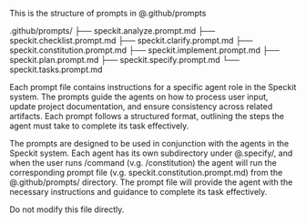 This is the structure of prompts in @.github/prompts

.github/prompts/
├── speckit.analyze.prompt.md
├── speckit.checklist.prompt.md
├── speckit.clarify.prompt.md
├── speckit.constitution.prompt.md
├── speckit.implement.prompt.md
├── speckit.plan.prompt.md
├── speckit.specify.prompt.md
└── speckit.tasks.prompt.md

Each prompt file contains instructions for a specific agent role in the Speckit system. The prompts guide the agents on how to process user input, update project documentation, and ensure consistency across related artifacts. Each prompt follows a structured format, outlining the steps the agent must take to complete its task effectively.

The prompts are designed to be used in conjunction with the agents in the Speckit system. Each agent has its own subdirectory under @.specify/, and when the user runs /command (v.g. /constitution) the agent will run the corresponding prompt file (v.g. speckit.constitution.prompt.md) from the @.github/prompts/ directory. The prompt file will provide the agent with the necessary instructions and guidance to complete its task effectively.

Do not modify this file directly.
